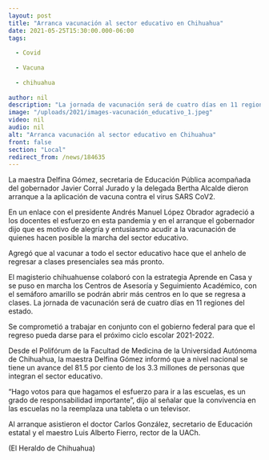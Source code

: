 ```yaml
---
layout: post
title: "Arranca vacunación al sector educativo en Chihuahua"
date: 2021-05-25T15:30:00.000-06:00
tags:
  
  - Covid
  
  - Vacuna
  
  - chihuahua
  
author: nil
description: "La jornada de vacunación será de cuatro días en 11 regiones del estado"
image: "/uploads/2021/images-vacunación_educativo_1.jpeg"
video: nil
audio: nil
alt: "Arranca vacunación al sector educativo en Chihuahua"
front: false
section: "Local"
redirect_from: /news/184635
---
```


La maestra Delfina Gómez, secretaria de Educación Pública acompañada del gobernador Javier Corral Jurado y la delegada Bertha Alcalde dieron arranque a la aplicación de vacuna contra el virus SARS CoV2.

En un enlace con el presidente Andrés Manuel López Obrador agradeció a los docentes el esfuerzo en esta pandemia y en el arranque el gobernador dijo que es motivo de alegría y entusiasmo acudir a la vacunación de quienes hacen posible la marcha del sector educativo.

Agregó que al vacunar a todo el sector educativo hace que el anhelo de regresar a clases presenciales sea más pronto.

El magisterio chihuahuense colaboró con la estrategia Aprende en Casa y se puso en marcha los Centros de Asesoría y Seguimiento Académico, con el semáforo amarillo se podrán abrir más centros en lo que se regresa a clases. La jornada de vacunación será de cuatro días en 11 regiones del estado.

Se comprometió a trabajar en conjunto con el gobierno federal para que el regreso pueda darse para el próximo ciclo escolar 2021-2022.

Desde el Polifórum de la Facultad de Medicina de la Universidad Autónoma de Chihuahua, la maestra Delfina Gómez informó que a nivel nacional se tiene un avance del 81.5 por ciento de los 3.3 millones de personas que integran el sector educativo.

“Hago votos para que hagamos el esfuerzo para ir a las escuelas, es un grado de responsabilidad importante”, dijo al señalar que la convivencia en las escuelas no la reemplaza una tableta o un televisor.

Al arranque asistieron el doctor Carlos González, secretario de Educación estatal y el maestro Luis Alberto Fierro, rector de la UACh.

(El Heraldo de Chihuahua)